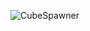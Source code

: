 ![CubeSpawner](https://github.com/Yuracrit/CubeSpawner/assets/146993026/9131ea14-8080-43fb-9ca5-f82993b04110)
